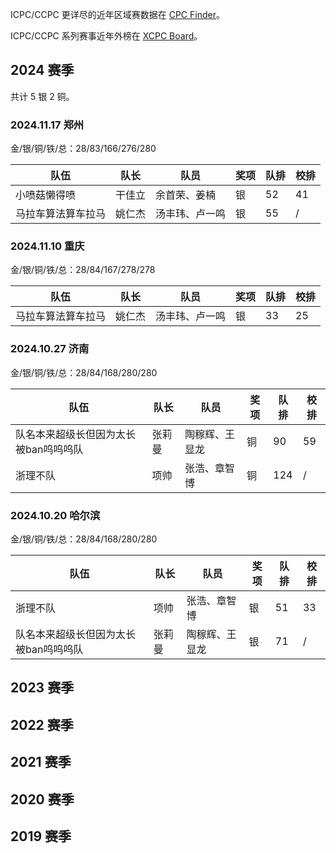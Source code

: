 ICPC/CCPC 更详尽的近年区域赛数据在 [CPC Finder](https://cpcfinder.com/)。

ICPC/CCPC 系列赛事近年外榜在 [XCPC Board](https://board.xcpcio.com/)。

## 2024 赛季

共计 $5$ 银 $2$ 铜。

### 2024.11.17 郑州
金/银/铜/铁/总：$28/83/166/276/280$

|队伍|队长|队员|奖项|队排|校排|
|---|---|---|---|---|---|
|小喷菇懒得喷|干佳立|余首荣、姜楠|银|52|41|
|马拉车算法算车拉马|姚仁杰|汤丰玮、卢一鸣|银|55|/|

### 2024.11.10 重庆
金/银/铜/铁/总：$28/84/167/278/278$

|队伍|队长|队员|奖项|队排|校排|
|---|---|---|---|---|---|
|马拉车算法算车拉马|姚仁杰|汤丰玮、卢一鸣|银|33|25|

### 2024.10.27 济南
金/银/铜/铁/总：$28/84/168/280/280$

|队伍|队长|队员|奖项|队排|校排|
|---|---|---|---|---|---|
|队名本来超级长但因为太长被ban呜呜呜队|张莉曼|陶稼辉、王显龙|铜|90|59|
|浙理不队|项帅|张浩、章智博|铜|124|/|

### 2024.10.20 哈尔滨
金/银/铜/铁/总：$28/84/168/280/280$

|队伍|队长|队员|奖项|队排|校排|
|---|---|---|---|---|---|
|浙理不队|项帅|张浩、章智博|银|51|33|
|队名本来超级长但因为太长被ban呜呜呜队|张莉曼|陶稼辉、王显龙|银|71|/|


## 2023 赛季

## 2022 赛季

## 2021 赛季

## 2020 赛季

## 2019 赛季